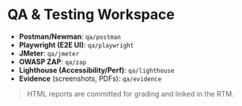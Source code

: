 # QA & Testing Workspace

- **Postman/Newman**: `qa/postman`
- **Playwright (E2E UI)**: `qa/playwright`
- **JMeter**: `qa/jmeter`
- **OWASP ZAP**: `qa/zap`
- **Lighthouse (Accessibility/Perf)**: `qa/lighthouse`
- **Evidence** (screenshots, PDFs): `qa/evidence`

> HTML reports are committed for grading and linked in the RTM.
